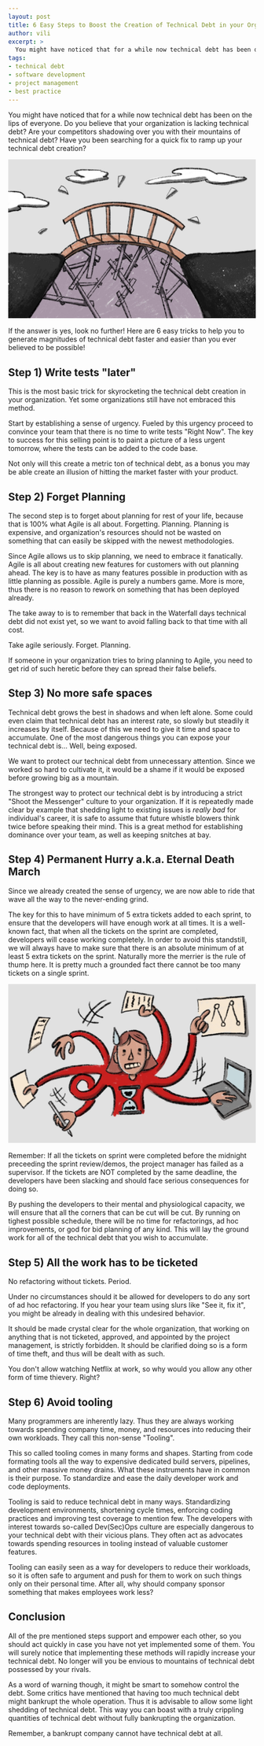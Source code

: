 ```yaml
---
layout: post
title: 6 Easy Steps to Boost the Creation of Technical Debt in your Organization
author: vili
excerpt: >
  You might have noticed that for a while now technical debt has been on the lips of everyone. Do you believe that your organization is lacking technical debt? Are your competitors shadowing over you with their mountains of technical debt? Have you been searching for a quick fix to ramp up your technical debt creation? If the answer is yes, look no further!
tags:
- technical debt
- software development
- project management
- best practice
---
```


You might have noticed that for a while now technical debt has been on the lips of everyone.
Do you believe that your organization is lacking technical debt?
Are your competitors shadowing over you with their mountains of technical debt?
Have you been searching for a quick fix to ramp up your technical debt creation?

![tech-debt](/img/tech-debt/bridge.jpg)

If the answer is yes, look no further!
Here are 6 easy tricks to help you to generate magnitudes of technical debt faster and easier than you ever believed to be possible!

## Step 1) Write tests "later"

This is the most basic trick for skyrocketing the technical debt creation in your organization.
Yet some organizations still have not embraced this method.

Start by establishing a sense of urgency.
Fueled by this urgency proceed to convince your team that there is no time to write tests "Right Now".
The key to success for this selling point is to paint a picture of a less urgent tomorrow,
where the tests can be added to the code base.

Not only will this create a metric ton of technical debt,
as a bonus you may be able create an illusion of hitting the market faster with your product.

## Step 2) Forget Planning

The second step is to forget about planning for rest of your life,
because that is 100% what Agile is all about.
Forgetting. Planning.
Planning is expensive,
and organization's resources should not be wasted on something that can easily be skipped with the newest methodologies.

Since Agile allows us to skip planning,
we need to embrace it fanatically.
Agile is all about creating new features for customers with out planning ahead.
The key is to have as many features possible in production with as little planning as possible.
Agile is purely a numbers game.
More is more,
thus there is no reason to rework on something that has been deployed already.

The take away to is to remember that back in the Waterfall days technical debt did not exist yet,
so we want to avoid falling back to that time with all cost.

Take agile seriously.
Forget. Planning.

If someone in your organization tries to bring planning to Agile,
you need to get rid of such heretic before they can spread their false beliefs.

## Step 3) No more safe spaces

Technical debt grows the best in shadows and when left alone.
Some could even claim that technical debt has an interest rate,
so slowly but steadily it increases by itself.
Because of this we need to give it time and space to accumulate.
One of the most dangerous things you can expose your technical debt is... Well, being exposed.

We want to protect our technical debt from unnecessary attention.
Since we worked so hard to cultivate it,
it would be a shame if it would be exposed before growing big as a mountain.

The strongest way to protect our technical debt is by introducing a strict "Shoot the Messenger" culture to your organization.
If it is repeatedly made clear by example that shedding light to existing issues is _really bad_ for individual's career,
it is safe to assume that future whistle blowers think twice before speaking their mind.
This is a great method for establishing dominance over your team,
as well as keeping snitches at bay.

## Step 4) Permanent Hurry a.k.a. Eternal Death March

Since we already created the sense of urgency,
we are now able to ride that wave all the way to the never-ending grind.

The key for this to have minimum of 5 extra tickets added to each sprint,
to ensure that the developers will have enough work at all times.
It is a well-known fact,
that when all the tickets on the sprint are completed,
developers will cease working completely.
In order to avoid this standstill,
we will always have to make sure that there is an absolute minimum of at least 5 extra tickets on the sprint.
Naturally more the merrier is the rule of thump here.
It is pretty much a grounded fact there cannot be too many tickets on a single sprint.

![hurry](/img/tech-debt/hurry.jpg)

Remember: If all the tickets on sprint were completed before the midnight preceeding the sprint review/demos,
the project manager has failed as a supervisor.
If the tickets are NOT completed by the same deadline,
the developers have been slacking and should face serious consequences for doing so.

By pushing the developers to their mental and physiological capacity,
we will ensure that all the corners that can be cut will be cut.
By running on tighest possible schedule,
there will be no time for refactorings, ad hoc improvements,
or god for bid planning of any kind.
This will lay the ground work for all of the technical debt that you wish to accumulate.

## Step 5) All the work has to be ticketed

No refactoring without tickets. Period.

Under no circumstances should it be allowed for developers to do any sort of ad hoc refactoring.
If you hear your team using slurs like "See it, fix it",
you might be already in dealing with this undesired behavior.

It should be made crystal clear for the whole organization,
that working on anything that is not ticketed, approved, and appointed by the project management,
is strictly forbidden.
It should be clarified doing so is a form of time theft,
and thus will be dealt with as such.

You don't allow watching Netflix at work,
so why would you allow any other form of time thievery.
Right?

## Step 6) Avoid tooling

Many programmers are inherently lazy.
Thus they are always working towards spending company time, money, and resources into reducing their own workloads.
They call this non-sense "Tooling".

This so called tooling comes in many forms and shapes.
Starting from code formating tools all the way to expensive dedicated build servers, pipelines, and other massive money drains.
What these instruments have in common is their purpose.
To standardize and ease the daily developer work and code deployments.

Tooling is said to reduce technical debt in many ways.
Standardizing development environments, shortening cycle times, enforcing coding practices and improving test coverage to mention few.
The developers with interest towards so-called Dev(Sec)Ops culture are especially dangerous to your technical debt with their vicious plans.
They often act as advocates towards spending resources in tooling instead of valuable customer features.

Tooling can easily seen as a way for developers to reduce their workloads,
so it is often safe to argument and push for them to work on such things only on their personal time.
After all, why should company sponsor something that makes employees work less?

## Conclusion

All of the pre mentioned steps support and empower each other,
so you should act quickly in case you have not yet implemented some of them.
You will surely notice that implementing these methods will rapidly increase your technical debt.
No longer will you be envious to mountains of technical debt possessed by your rivals.

As a word of warning though,
it might be smart to somehow control the debt.
Some critics have mentioned that having too much technical debt might bankrupt the whole operation.
Thus it is advisable to allow some light shedding of technical debt.
This way you can boast with a truly crippling quantities of technical debt without fully bankrupting the organization.

Remember, a bankrupt company cannot have technical debt at all.